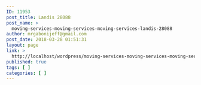 ```yaml
---
ID: 11953
post_title: Landis 28088
post_name: >
  moving-services-moving-services-moving-services-landis-28088
author: mrgabonijeff@gmail.com
post_date: 2018-03-28 01:51:31
layout: page
link: >
  http://localhost/wordpress/moving-services-moving-services-moving-services-landis-28088/
published: true
tags: [ ]
categories: [ ]
---
```

